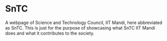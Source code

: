 # SnTC
A webpage of Science and Technology Council, IIT Mandi, here abbreviated as SnTC.
This is just for the purpose of showcasing what SnTC IIT Mandi does and what it contributes to the society.

